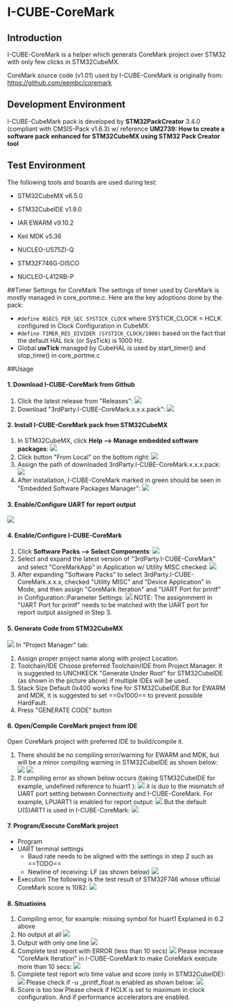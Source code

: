 # I-CUBE-CoreMark

## Introduction
I-CUBE-CoreMark is a helper which generats CoreMark project over STM32 with only few clicks in STM32CubeMX. 

CoreMark source code (v1.01) used by I-CUBE-CoreMark is originally from:
https://github.com/eembc/coremark

## Development Environment
I-CUBE-CubeMark pack is developed by **STM32PackCreator** 3.4.0 (compliant with CMSIS-Pack v1.6.3) w/ reference **UM2739: How to create a software pack enhanced for STM32CubeMX using STM32 Pack Creator tool**

## Test Environment
The following tools and boards are used during test:
- STM32CubeMX v6.5.0
- STM32CubeIDE v1.9.0
- IAR EWARM v9.10.2
- Keil MDK v5.36

- NUCLEO-U575ZI-Q
- STM32F746G-DISCO
- NUCLEO-L412RB-P

##Timer Settings for CoreMark
The settings of timer used by CoreMark is mostly managed in core_portme.c. Here are the key adoptions done by the pack:
- `#define NSECS_PER_SEC SYSTICK_CLOCK`
where SYSTICK_CLOCK = HCLK configured in Clock Configuration in CubeMX.
- `#define TIMER_RES_DIVIDER (SYSTICK_CLOCK/1000)`
based on the fact that the default HAL tick (or SysTick) is 1000 Hz.
- Global **uwTick** managed by CubeHAL is used by start_timer() and stop_time() in core_portme.c

##Usage
#### 1. Download I-CUBE-CoreMark from Github
1. Click the latest release from "Releases":
![](docs/0001.png)
2. Download "3rdParty.I-CUBE-CoreMark.x.x.x.pack":
![](docs/0002.png)
#### 2. Install I-CUBE-CoreMark pack from STM32CubeMX
1. In STM32CubeMX, click **Help --> Manage embedded software packages**:
![](docs/0101.png)
2. Click button "From Local" on the bottom right:
![](docs/0102.png)
3. Assign the path of downloaded 3rdParty.I-CUBE-CoreMark.x.x.x.pack:
![](docs/0103.png)
4. After installation, I-CUBE-CoreMark marked in green should be seen in "Embedded Software Packages Manager":
![](docs/0104.png)

#### 3. Enable/Configure UART for report output
![](docs/0201.png)
#### 4. Enable/Configure I-CUBE-CoreMark
1. Click **Software Packs --> Select Components**:
![](docs/0301.png)
2. Select and expand the latest version of "3rdParty.I-CUBE-CoreMark" and select "CoreMarkApp" in Application w/ Utility MISC checked:
![](docs/0302.png)
3. After expanding "Software Packs" to select 3rdParty.I-CUBE-CoreMark.x.x.x, checked "Utility MISC" and "Device Application" in Mode, and then assign "CoreMark Iteration" and "UART Port for printf" in Configuration::Parameter Settings:
![](docs/0303.png)
NOTE: The assignmment in "UART Port for printf" needs to be matched with the UART port for report output assigned in Step 3.
#### 5. Generate Code from STM32CubeMX
![](docs/0401.png)
In "Project Manager" tab:
1. Assign proper project name along with project Location.
2. Toolchain/IDE
Choose preferred Toolchain/IDE from Project Manager. It is suggested to UNCHKECK "Generate Under Root" for STM32CubeIDE (as shown in the picture above) if multiple IDEs will be used.
3. Stack Size
Default 0x400 works fine for STM32CubeIDE.But for EWARM and MDK, it is suggested to set ==0x1000== to prevent possible HardFault. 
4. Press "GENERATE CODE" button
#### 6. Open/Compile CoreMark project from IDE
Open CoreMark project with preferred IDE to build/compile it. 
1. There should be no compiling error/warning for EWARM and MDK, but will be a minor compiling warning in STM32CubeIDE as shown below:
![](docs/0501.png)
![](docs/0502.png)
2. If compiling error as shown below occurs (taking STM32CubeIDE for example, undefined reference to huart1 ): 
![](docs/0503.png)
it is duo to the mismatch of UART port setting between Connectivity and I-CUBE-CoreMark. For example, LPUART1 is enabled for report output: 
![](docs/0504.png)
But the default U(S)ART1 is used in I-CUBE-CoreMark:
![](docs/0505.png)

#### 7. Program/Execute CoreMark project
- Program
- UART terminal settings
    - Baud rate needs to be aligned with the settings in step 2 such as ==TODO==
    - Newline of receiving: LF (as shown below)
      ![](docs/0602.png)
- Execution
The following is the test result of STM32F746 whose official CoreMark score is 1082:
![](docs/0603.png)
    
#### 8. Situatioins
1.  Compiling error, for example: missing symbol for huart1
Explained in 6.2 above
2.	No output at all
![](docs/0701.png)
3.	Output with only one line
![](docs/0702.png)
4.	Complete test report with ERROR (less than 10 secs)
![](docs/0703.png)
Please increase "CoreMark Iteration" in I-CUBE-CoreMark to make CoreMark execute more than 10 secs:
![](docs/0704.png)
5.	Complete test report w/o time value and score (only in STM32CubeIDE):
![](docs/0705.png)
Please check if -u _printf_float is enabled as shown below:
![](docs/0706.png)
6.	Score is too low 
Please check if HCLK is set to maximum in clock configuration. And if performance accelerators are enabled.


